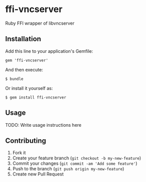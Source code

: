 ffi-vncserver
=============

Ruby FFI wrapper of libvncserver

## Installation

Add this line to your application's Gemfile:

    gem 'ffi-vncserver'

And then execute:

    $ bundle

Or install it yourself as:

    $ gem install ffi-vncserver

## Usage

TODO: Write usage instructions here

## Contributing

1. Fork it
2. Create your feature branch (`git checkout -b my-new-feature`)
3. Commit your changes (`git commit -am 'Add some feature'`)
4. Push to the branch (`git push origin my-new-feature`)
5. Create new Pull Request
